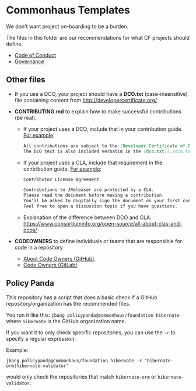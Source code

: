 # Commonhaus Templates

We don't want project on-boarding to be a burden.

The files in this folder are our recommendations for what CF projects should define.

- [Code of Conduct](CODE_OF_CONDUCT.md)
- [Governance](GOVERNANCE.md)

## Other files

- If you use a DCO, your project should have a **DCO.txt** (case-insensitive) file containing content from <http://developercertificate.org/>

- **CONTRIBUTING.md** to explain how to make successful contributions (be real).

    - If your project uses a DCO, include that in your contribution guide. [For example](https://github.com/hibernate/hibernate-orm/blob/main/CONTRIBUTING.md#legal):

        ```md
        All contributions are subject to the [Developer Certificate of Origin (DCO)](http://developercertificate.org/).
        The DCO text is also included verbatim in the [dco.txt](./dco.txt) file in the root directory of this repository.
        ```

    - If your project uses a CLA, include that requirement in the contribution guide. [For example](https://github.com/jreleaser/jreleaser/blob/main/CONTRIBUTING.adoc#contributor-license-agreement):

        ```md
        Contributor License Agreement

        Contributions to JReleaser are protected by a CLA.
        Please read the document before making a contribution.
        You’ll be asked to digitally sign the document on your first contribution.
        Feel free to open a discussion topic if you have questions.
        ```

    - Explanation of the difference between DCO and CLA: <https://www.consortiuminfo.org/open-source/all-about-clas-and-dcos/>

- **CODEOWNERS** to define individuals or teams that are responsible for code in a repository
    - [About Code Owners (GitHub)](https://docs.github.com/en/repositories/managing-your-repositorys-settings-and-features/customizing-your-repository/about-code-owners).
    - [Code Owners (GitLab)](https://docs.gitlab.com/ee/user/project/codeowners/)

## Policy Panda

This repository has a script that does a basic check if a GitHub repository/organization has the recommended files. 

You run it like this: `jbang policypanda@commonhaus/foundation hibernate` where `hibernate` is the GitHub organization name.

If you want it to only check specific repositories, you can use the `-r` to specify a regular expression.

Example:

```shell
jbang policypanda@commonhaus/foundation hibernate -r "hibernate-orm|hibernate-validator"
``` 

would only check the repositories that match `hibernate-orm` or `hibernate-validator`.